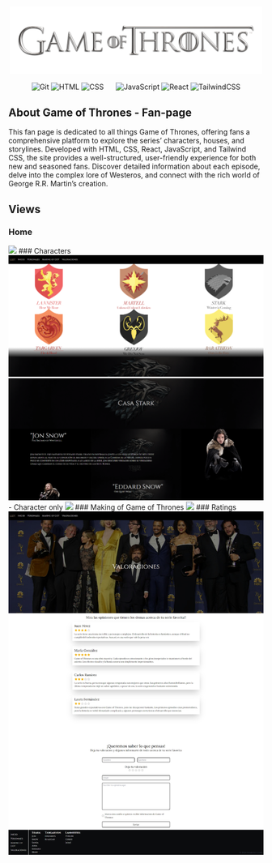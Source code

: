 <p align="center">
 <img width="500" src="https://github.com/FabryLora/Game-of-Thrones-page/blob/master/src/images/logos/gameofthroneslogo.png?raw=true" /> 
<p/>
<p align="center">
  <img alt="Git" width="50px" src="https://cdn.jsdelivr.net/gh/devicons/devicon/icons/git/git-original.svg" />
  <img alt="HTML" width="50px" src="https://cdn.jsdelivr.net/gh/devicons/devicon/icons/html5/html5-plain.svg" />
  <img alt="CSS" width="50px" src="https://cdn.jsdelivr.net/gh/devicons/devicon/icons/css3/css3-plain.svg" style="margin-right: 20px;" />
  <img alt="JavaScript" width="50px" src="https://cdn.jsdelivr.net/gh/devicons/devicon/icons/javascript/javascript-original.svg" />
  <img alt="React" width="50px" src="https://cdn.jsdelivr.net/gh/devicons/devicon/icons/react/react-original.svg" />
  <img alt="TailwindCSS" width="50px" src="https://cdn.jsdelivr.net/gh/devicons/devicon/icons/tailwindcss/tailwindcss-original.svg" />
</p>

## About Game of Thrones - Fan-page
<p>This fan page is dedicated to all things Game of Thrones, offering fans a comprehensive platform to explore the series’ characters, houses, and storylines. Developed with HTML, CSS, React, JavaScript, and Tailwind CSS, the site provides a well-structured, user-friendly experience for both new and seasoned fans. Discover detailed information about each episode, delve into the complex lore of Westeros, and connect with the rich world of George R.R. Martin’s creation.<p/>

## Views
### Home
<img src="https://github.com/FabryLora/Game-of-Thrones-page/blob/master/src/images/prints/chrome-capture-2024-11-11.png?raw=true" />
### Characters
<img src="https://github.com/FabryLora/Game-of-Thrones-page/blob/master/src/images/prints/charactersfirst.png?raw=true" />
<img src="https://github.com/FabryLora/Game-of-Thrones-page/blob/master/src/images/prints/characterssecond.png?raw=true" />
- Character only
<img src="https://github.com/FabryLora/Game-of-Thrones-page/blob/master/src/images/prints/personajes.png?raw=true" />
### Making of Game of Thrones
<img src="https://github.com/FabryLora/Game-of-Thrones-page/blob/master/src/images/prints/makingof.png?raw=true" />
### Ratings
<img src="https://github.com/FabryLora/Game-of-Thrones-page/blob/master/src/images/prints/valoraciones.png?raw=true" />
